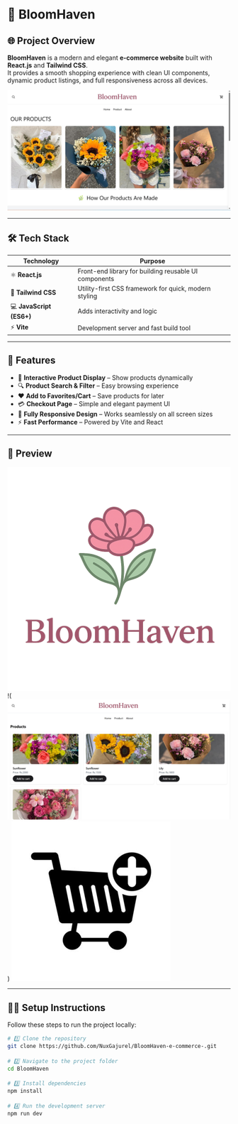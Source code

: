 # 🌸 BloomHaven

## 🌐 Project Overview

**BloomHaven** is a modern and elegant **e-commerce website** built with **React.js** and **Tailwind CSS**.  
It provides a smooth shopping experience with clean UI components, dynamic product listings, and full responsiveness across all devices.

![BloomHaven Preview](https://github.com/NuxGajurel/BloomHaven-e-commerce-/blob/main/public/Img/W5I7XPD%20-%20Imgur.jpg?raw=true)

---

## 🛠️ Tech Stack

| Technology               | Purpose                                               |
| ------------------------ | ----------------------------------------------------- |
| ⚛️ **React.js**          | Front-end library for building reusable UI components |
| 🎨 **Tailwind CSS**      | Utility-first CSS framework for quick, modern styling |
| 💻 **JavaScript (ES6+)** | Adds interactivity and logic                          |
| ⚡ **Vite**              | Development server and fast build tool                |

---

## 🚀 Features

- 🛒 **Interactive Product Display** – Show products dynamically  
- 🔍 **Product Search & Filter** – Easy browsing experience  
- ❤️ **Add to Favorites/Cart** – Save products for later  
- 💳 **Checkout Page** – Simple and elegant payment UI  
- 📱 **Fully Responsive Design** – Works seamlessly on all screen sizes  
- ⚡ **Fast Performance** – Powered by Vite and React  

---

## 📸 Preview

![Home Page](https://github.com/NuxGajurel/BloomHaven-e-commerce-/blob/main/public/Img/main.png?raw=true)
!(![alt text](image.png))
![Checkout Page](https://github.com/NuxGajurel/BloomHaven-e-commerce-/blob/main/public/Img/cart.jpg?raw=true)

---

## 🧑‍💻 Setup Instructions

Follow these steps to run the project locally:

```bash
# 1️⃣ Clone the repository
git clone https://github.com/NuxGajurel/BloomHaven-e-commerce-.git

# 2️⃣ Navigate to the project folder
cd BloomHaven

# 3️⃣ Install dependencies
npm install

# 4️⃣ Run the development server
npm run dev
